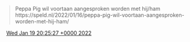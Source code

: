 > Peppa Pig wil voortaan aangesproken worden met hij/ham https://speld\.nl/2022/01/16/peppa\-pig\-wil\-voortaan\-aangesproken\-worden\-met\-hij\-ham/

<img src="../../media/tweet.ico" width="12" /> [Wed Jan 19 20:25:27 +0000 2022](https://twitter.com/DromerDenker/status/1483898419647332365)